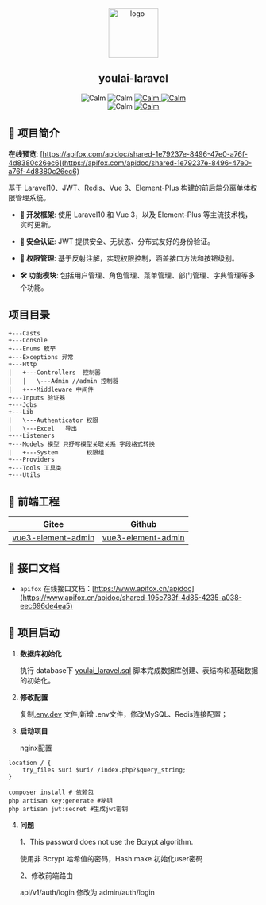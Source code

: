 <div align="center">
   <img alt="logo" width="100" height="100" src="http://cdnwm.yuluojishu.com/uploads/20241214/a3f9203493822a56878bddf7b4a7e770.jpeg">
   <h2>youlai-laravel</h2>
   <img alt="Calm" src="https://img.shields.io/badge/PHP -8.0-brightgreen.svg"/>
   <img alt="Calm" src="https://img.shields.io/badge/Laravel-10.48.25-green.svg"/>
   <a href="https://gitee.com/Calm-Chan/youlai-laravel.git" target="_blank">
     <img alt="Calm" src="https://gitee.com/Calm-Chan/youlai-laravel/badge/star.svg"/>
   </a>     
   <a href="https://github.com/calmzo" target="_blank">
     <img alt="Calm" src="https://img.shields.io/github/stars/calmzo/youlai-laravel.svg?style=social&label=Stars"/>
   </a>
   <br/>
   <img alt="Calm" src="https://img.shields.io/badge/license-Apache%20License%202.0-blue.svg"/>
   <a href="https://gitee.com/youlaiorg" target="_blank">
     <img alt="Calm" src="https://img.shields.io/badge/Author-Calm-orange.svg"/>
   </a>
</div>

## 📢 项目简介

**在线预览**: [https://apifox.com/apidoc/shared-1e79237e-8496-47e0-a76f-4d8380c26ec6](https://apifox.com/apidoc/shared-1e79237e-8496-47e0-a76f-4d8380c26ec6)

基于 Laravel10、JWT、Redis、Vue 3、Element-Plus 构建的前后端分离单体权限管理系统。

- **🚀 开发框架**: 使用 Laravel10 和 Vue 3，以及 Element-Plus 等主流技术栈，实时更新。

- **🔐 安全认证**: JWT 提供安全、无状态、分布式友好的身份验证。

- **🔑 权限管理**: 基于反射注解，实现权限控制，涵盖接口方法和按钮级别。

- **🛠️ 功能模块**: 包括用户管理、角色管理、菜单管理、部门管理、字典管理等多个功能。

## 项目目录

``` 
+---Casts
+---Console
+---Enums 枚举
+---Exceptions 异常
+---Http
|   +---Controllers  控制器
|   |   \---Admin //admin 控制器
|   +---Middleware 中间件
+---Inputs 验证器
+---Jobs
+---Lib
|   \---Authenticator 权限
|   \---Excel   导出
+---Listeners
+---Models 模型 只抒写模型关联关系 字段格式转换
|   +---System        权限组
+---Providers
+---Tools 工具类
+---Utils
``` 


## 🌺 前端工程
| Gitee | Github |
|-------|------|
| [vue3-element-admin](https://gitee.com/youlaiorg/vue3-element-admin)  | [vue3-element-admin](https://github.com/youlaitech/vue3-element-admin)  |


## 🌈 接口文档

- `apifox`  在线接口文档：[https://www.apifox.cn/apidoc](https://www.apifox.cn/apidoc/shared-195e783f-4d85-4235-a038-eec696de4ea5)



## 🚀 项目启动

1. **数据库初始化**
   
   执行 database下 [youlai_laravel.sql](database/mysql8/youlai_laravel.sql) 脚本完成数据库创建、表结构和基础数据的初始化。

2. **修改配置**

   复制[.env.dev](.env.dev) 文件,新增 .env文件，修改MySQL、Redis连接配置；

3. **启动项目**

    nginx配置
``` 
location / {
    try_files $uri $uri/ /index.php?$query_string;
}
``` 

```shell
composer install # 依赖包
php artisan key:generate #秘钥
php artisan jwt:secret #生成jwt密钥
```

4. **问题**
   
   1、This password does not use the Bcrypt algorithm.
   
   使用非 Bcrypt 哈希值的密码，Hash:make 初始化user密码
   
    2、修改前端路由
   
    api/v1/auth/login 修改为 admin/auth/login
